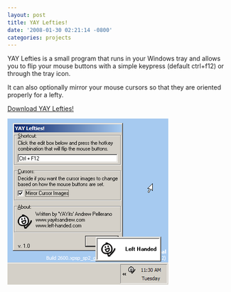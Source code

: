 ```yaml
---
layout: post
title: YAY Lefties!
date: '2008-01-30 02:21:14 -0800'
categories: projects
---
```

YAY Lefties is a small program that runs in your Windows tray and allows you to flip your mouse buttons with a simple keypress (default ctrl+f12) or through the tray icon.

It can also optionally mirror your mouse cursors so that they are oriented properly for a lefty.

[Download YAY Lefties!](/assets/yay-lefties/yay_lefties_setup.zip)

![YAY Lefties screenshot](/assets/yay-lefties/screenshot.png)
